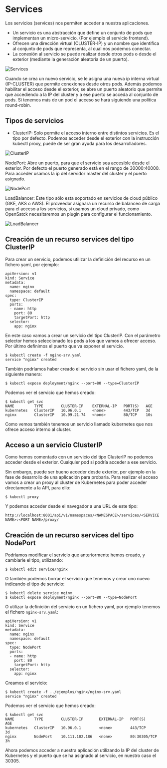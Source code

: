 # Services

Los servicios (services) nos permiten acceder a nuestra aplicaciones.

- Un servicio es una abstracción que define un conjunto de pods que implementan un micro-servicio. (Por ejemplo el servicio frontend).
- Ofrecen una dirección virtual (CLUSTER-IP) y un nombre que identifica al conjunto de pods que representa, al cual nos podemos conectar.
- La conexión al servicio se puede realizar desde otros pods o desde el exterior (mediante la generación aleatoria de un puerto).

![Services](https://www.josedomingo.org/pledin/assets/wp-content/uploads/2018/11/services.png)

Cuando se crea un nuevo servicio, se le asigna una nueva ip interna virtual (IP-CLUSTER) que permite conexiones desde otros pods. Además podemos habilitar el acceso desde el exterior, se abre un puerto aleatorio que permite que accediendo a la IP del cluster y a ese puerto se acceda al conjunto de pods. Si tenemos más de un pod el acceso se hará siguiendo una política round-robin.

## Tipos de servicios
- ClusterIP: Solo permite el acceso interno entre distintos servicios. Es el tipo por defecto. Podemos acceder desde el exterior con la instrucción kubectl proxy, puede de ser gran ayuda para los desarrolladores.

![ClusterIP](https://www.josedomingo.org/pledin/assets/wp-content/uploads/2018/11/clusterip.png)

NodePort: Abre un puerto, para que el servicio sea accesible desde el exterior. Por defecto el puerto generado está en el rango de 30000:40000. Para acceder usamos la ip del servidor master del cluster y el puerto asignado.

![NodePort](https://www.josedomingo.org/pledin/assets/wp-content/uploads/2018/11/nodeport.png)

LoadBalancer: Este tipo sólo esta soportado en servicios de cloud público (GKE, AKS o AWS). El proveedor asignara un recurso de balanceo de carga para el acceso a los servicios, si usamos un cloud privado, como OpenSatck necesitaremos un plugin para configurar el funcionamiento.

![LoadBalancer](https://www.josedomingo.org/pledin/assets/wp-content/uploads/2018/11/loadbalancer.png)

## Creación de un recurso services del tipo ClusterIP
Para crear un servicio, podemos utilizar la definición del recurso en un fichero yaml, por ejemplo:

```
apiVersion: v1
kind: Service
metadata:
  name: nginx
  namespace: default
spec:
  type: ClusterIP
  ports:
  - name: http
    port: 80
    targetPort: http
  selector:
    app: nginx
```

En este caso vamos a crear un servicio del tipo ClusterIP. Con el parámetro selector hemos seleccionado los pods a los que vamos a ofrecer acceso. Por último definimos el puerto que va exponer el servicio.

```
$ kubectl create -f nginx-srv.yaml 
service "nginx" created
```

También podríamos haber creado el servicio sin usar el fichero yaml, de la siguiente manera:

```
$ kubectl expose deployment/nginx --port=80 --type=ClusterIP
```

Podemos ver el servicio que hemos creado:

```
$ kubectl get svc
NAME         TYPE        CLUSTER-IP    EXTERNAL-IP   PORT(S)   AGE
kubernetes   ClusterIP   10.96.0.1     <none>        443/TCP   3d
nginx        ClusterIP   10.99.21.74   <none>        80/TCP    10s
```

Como vemos también tenemos un servicio llamado kubernetes que nos ofrece acceso interno al cluster.

## Acceso a un servicio ClusterIP
Como hemos comentado con un servicio del tipo ClusterIP no podemos acceder desde el exterior. Cualquier pod si podría acceder a ese servicio.

Sin embargo, puede ser bueno acceder desde exterior, por ejemplo en la fase de desarrollo de una aplicación para probarla. Para realizar el acceso vamos a crear un proxy al cluster de Kubernetes para poder acceder directamente a la API, para ello:

```
$ kubectl proxy
```
Y podemos acceder desde el navegador a una URL de este tipo:

```
http://localhost:8001/api/v1/namespaces/<NAMESPACE>/services/<SERVICE NAME>:<PORT NAME>/proxy/
```

## Creación de un recurso services del tipo NodePort
Podríamos modificar el servicio que anteriormente hemos creado, y cambiarle el tipo, utilizando:

```
$ kubectl edit service/nginx
```
O también podemos borrar el servicio que tenemos y crear uno nuevo indicando el tipo de servicio:

```
$ kubectl delete service nginx
$ kubectl expose deployment/nginx --port=80 --type=NodePort
```
O utilizar la definición del servicio en un fichero yaml, por ejemplo tenemos el fichero `nginx-srv.yaml`:

```
apiVersion: v1
kind: Service
metadata:
  name: nginx
  namespace: default
spec:
  type: NodePort
  ports:
  - name: http
    port: 80
    targetPort: http
  selector:
    app: nginx
```

Creamos el servicio:

```
$ kubectl create -f ../ejemplos/nginx/nginx-srv.yaml 
service "nginx" created
```

Podemos ver el servicio que hemos creado:

```
$ kubectl get svc
NAME         TYPE        CLUSTER-IP       EXTERNAL-IP   PORT(S)        AGE
kubernetes   ClusterIP   10.96.0.1        <none>        443/TCP        3d
nginx        NodePort    10.111.102.186   <none>        80:30305/TCP   3h
```

Ahora podemos acceder a nuestra aplicación utilizando la IP del cluster de Kubernetes y el puerto que se ha asignado al servicio, en nuestro caso el 30305.